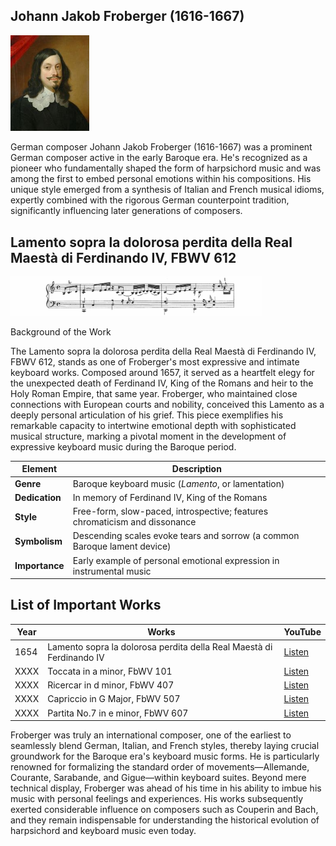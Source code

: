 ## Johann Jakob Froberger (1616-1667)

<img src="./froberger.jpg"
alt="portrait" style="width:25%;" />


German composer
Johann Jakob Froberger (1616-1667) was a prominent German composer active in the early Baroque era. He's recognized as a pioneer who fundamentally shaped the form of harpsichord music and was among the first to embed personal emotions within his compositions. His unique style emerged from a synthesis of Italian and French musical idioms, expertly combined with the rigorous German counterpoint tradition, significantly influencing later generations of composers.


## Lamento sopra la dolorosa perdita della Real Maestà di Ferdinando IV, FBWV 612
<img src="./froberger_lamento_ferdinanto_iv.png"
alt="portrait" style="width:80%;" />

Background of the Work

The Lamento sopra la dolorosa perdita della Real Maestà di Ferdinando IV, FBWV 612, stands as one of Froberger's most expressive and intimate keyboard works. Composed around 1657, it served as a heartfelt elegy for the unexpected death of Ferdinand IV, King of the Romans and heir to the Holy Roman Empire, that same year. Froberger, who maintained close connections with European courts and nobility, conceived this Lamento as a deeply personal articulation of his grief. This piece exemplifies his remarkable capacity to intertwine emotional depth with sophisticated musical structure, marking a pivotal moment in the development of expressive keyboard music during the Baroque period.


| Element        | Description                                                                |
| -------------- | -------------------------------------------------------------------------- |
| **Genre**      | Baroque keyboard music (*Lamento*, or lamentation)                         |
| **Dedication** | In memory of Ferdinand IV, King of the Romans                              |
| **Style**      | Free-form, slow-paced, introspective; features chromaticism and dissonance |
| **Symbolism**  | Descending scales evoke tears and sorrow (a common Baroque lament device)  |
| **Importance** | Early example of personal emotional expression in instrumental music       |



## List of Important Works
| Year | Works                                                                | YouTube |  
| ---- | -------------------------------------------------------------------- | ------- |
| 1654 | Lamento sopra la dolorosa perdita della Real Maestà di Ferdinando IV | [Listen](https://youtu.be/CDEvG1hfvt4) |  
| XXXX | Toccata in a minor, FbWV 101                                         | [Listen](https://www.youtube.com/watch?v=nKDr0a3AmIM)   |  
| XXXX | Ricercar in d minor, FbWV 407                                        | [Listen](https://www.youtube.com/watch?v=urRrLrCy-EA)   |  
| XXXX | Capriccio in G Major, FbWV 507                                       | [Listen](https://www.youtube.com/watch?v=X4ul8Yy-DiY)   |  
| XXXX | Partita No.7 in e minor, FbWV 607                                    | [Listen](https://www.youtube.com/watch?v=IPylijBoipU)   |  

Froberger was truly an international composer, one of the earliest to seamlessly blend German, Italian, and French styles, thereby laying crucial groundwork for the Baroque era's keyboard music forms. He is particularly renowned for formalizing the standard order of movements—Allemande, Courante, Sarabande, and Gigue—within keyboard suites. Beyond mere technical display, Froberger was ahead of his time in his ability to imbue his music with personal feelings and experiences. His works subsequently exerted considerable influence on composers such as Couperin and Bach, and they remain indispensable for understanding the historical evolution of harpsichord and keyboard music even today.
